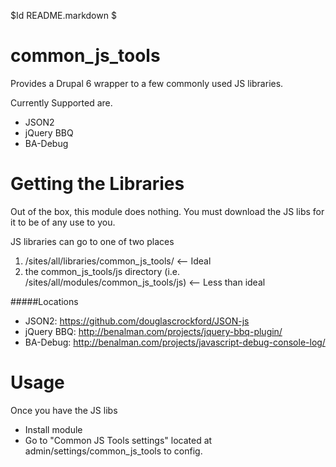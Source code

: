 $Id README.markdown $

common_js_tools
===============

Provides a Drupal 6 wrapper to a few commonly used JS libraries.

Currently Supported are.

- JSON2
- jQuery BBQ
- BA-Debug


Getting the Libraries
=====================

Out of the box, this module does nothing. You must download the JS libs for it to be of any use to you.

JS libraries can go to one of two places

1. /sites/all/libraries/common_js_tools/  <-- Ideal
2. the common_js_tools/js directory (i.e. /sites/all/modules/common_js_tools/js)  <-- Less than ideal

#####Locations

- JSON2: https://github.com/douglascrockford/JSON-js
- jQuery BBQ: http://benalman.com/projects/jquery-bbq-plugin/
- BA-Debug: http://benalman.com/projects/javascript-debug-console-log/

Usage
=====

Once you have the JS libs

- Install module
- Go to "Common JS Tools settings" located at admin/settings/common_js_tools to config.


